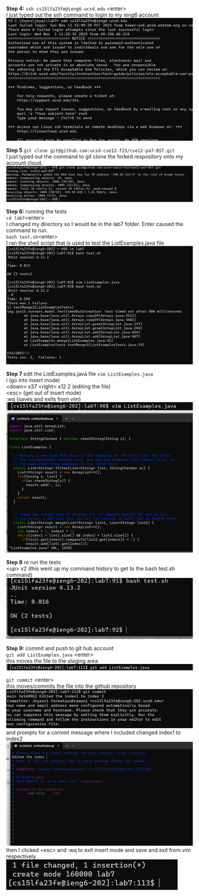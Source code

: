 **Step 4:** `ssh cs15lfa23fe@ieng6.ucsd.edu` \<enter> <br>
I just typed out the ssh command to login to my ieng6 account <br>
![Image](Lab7_S4.png)<br>

**Step 5** `git clone git@github.com:ucsd-cse12-f23/cse12-pa7-BST.git`<enter> <br>
I just typed out the command to git clone the forked respository onto my account cloud. <br>
![Image](Lab7_S5.png)<br>

**Step 6:** running the tests<br>
`cd lab7`\<enter> <br>
I changed my directory so I would be in the lab7 folder. Enter caused the command to run. <br>
`bash test.sh`\<enter> <br>
I ran the shell script that is used to test the ListExamples.java file <br>
![Image](Lab7_S6.png)<br>

**Step 7** edit the ListExamples.java file 
`vim ListExamples.java`<enter> <br>
i (go into insert mode) <br>
\<down> x37 \<right> x12 <backspace> 2 (editing the file)<br>
\<esc> (get out of insert mode)<br>
:wq (saves and exits from vim) <br>
![Image](Lab7_S7_P1.png)
![Image](Lab7_S7_P2.png)

**Step 8** re run the tests <br>
\<up> x2 (this went up my command history to get to the bash test.sh command) <br>
![Image](Lab7_S8.png)

**Step 9:** commit and push to git hub account <br>
`git add ListExamples.java` \<enter> <br>
this moves the file to the staging area<br>
![Image](Lab7_S9_P1.png) <br>

`git commit` \<enter> <br>
this moves/commits the file into the github repository <br>
![Image](Lab7_S9_P4.png) <br>
and prompts for a commit message where I included changed index1 to index2 
![Image](Lab7_S9_P2.png) <br>
then I clicked \<esc> and :wq to exit insert mode and save and exit from vim respectively <br>
![Image](Lab7_S9_P3.png) <br>
